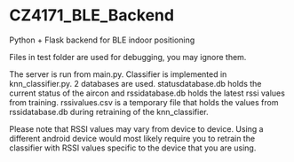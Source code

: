# CZ4171_BLE_Backend
Python + Flask backend for BLE indoor positioning


Files in test folder are used for debugging, you may ignore them.

The server is run from main.py. Classifier is implemented in knn_classifier.py. 2 databases are used. statusdatabase.db holds the current status of the aircon and rssidatabase.db holds the latest rssi values from training. rssivalues.csv is a temporary file that holds the values from rssidatabase.db during retraining of the knn_classifier.

Please note that RSSI values may vary from device to device. Using a different android device would most likely require you to retrain the classifier with RSSI values specific to the device that you are using.